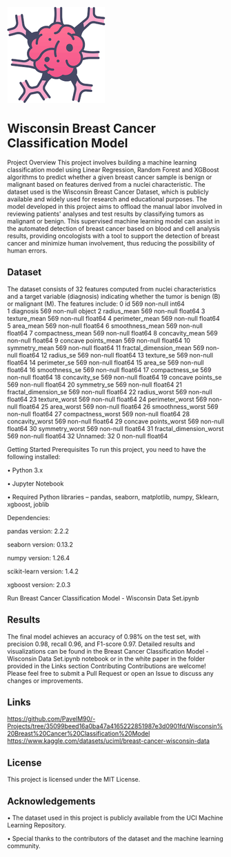 ![cancer_image](images/example-image-cancer.png)

# Wisconsin Breast Cancer Classification Model

Project Overview
This project involves building a machine learning classification model using Linear Regression, Random Forest and XGBoost algorithms to predict whether a given breast cancer sample is benign or malignant based on features derived from a nuclei characteristic. 
The dataset used is the Wisconsin Breast Cancer Dataset, which is publicly available and widely used for research and educational purposes. 
The model developed in this project aims to offload the manual labor involved in reviewing patients' analyses and test results by classifying tumors as malignant or benign. 
This supervised machine learning model can assist in the automated detection of breast cancer based on blood and cell analysis results, providing oncologists with a tool to support the detection of breast cancer and minimize human involvement, thus reducing the possibility of human errors.

## Dataset
The dataset consists of 32 features computed from nuclei characteristics and a target variable (diagnosis) indicating whether the tumor is benign (B) or malignant (M). The features include:
0   id                       569 non-null    int64  
 1   diagnosis                569 non-null    object 
 2   radius_mean              569 non-null    float64
 3   texture_mean             569 non-null    float64
 4   perimeter_mean           569 non-null    float64
 5   area_mean                569 non-null    float64
 6   smoothness_mean          569 non-null    float64
 7   compactness_mean         569 non-null    float64
 8   concavity_mean           569 non-null    float64
 9   concave points_mean      569 non-null    float64
 10  symmetry_mean            569 non-null    float64
 11  fractal_dimension_mean   569 non-null    float64
 12  radius_se                569 non-null    float64
 13  texture_se               569 non-null    float64
 14  perimeter_se             569 non-null    float64
 15  area_se                  569 non-null    float64
 16  smoothness_se            569 non-null    float64
 17  compactness_se           569 non-null    float64
 18  concavity_se             569 non-null    float64
 19  concave points_se        569 non-null    float64
 20  symmetry_se              569 non-null    float64
 21  fractal_dimension_se     569 non-null    float64
 22  radius_worst             569 non-null    float64
 23  texture_worst            569 non-null    float64
 24  perimeter_worst          569 non-null    float64
 25  area_worst               569 non-null    float64
 26  smoothness_worst         569 non-null    float64
 27  compactness_worst        569 non-null    float64
 28  concavity_worst          569 non-null    float64
 29  concave points_worst     569 non-null    float64
 30  symmetry_worst           569 non-null    float64
 31  fractal_dimension_worst  569 non-null    float64
 32  Unnamed: 32              0 non-null      float64



Getting Started
Prerequisites
To run this project, you need to have the following installed:

•	Python 3.x

•	Jupyter Notebook

•	Required Python libraries – pandas, seaborn, matplotlib, numpy, Sklearn, xgboost, joblib

Dependencies:

 pandas version: 2.2.2
 
 seaborn version: 0.13.2
 
 numpy version: 1.26.4
 
 scikit-learn version: 1.4.2
 
 xgboost version: 2.0.3
 

Run Breast Cancer Classification Model - Wisconsin Data Set.ipynb


## Results
The final model achieves an accuracy of 0.98% on the test set, with precision 0.98, recall 0.96, and F1-score 0.97. Detailed results and visualizations can be found in the Breast Cancer Classification Model - Wisconsin Data Set.ipynb notebook or in the white paper in the folder provided in the  Links section
Contributing
Contributions are welcome! Please feel free to submit a Pull Request or open an Issue to discuss any changes or improvements.



## Links
https://github.com/PavelM90/-Projects/tree/35099beed16a0ba47a4165222851987e3d0901fd/Wisconsin%20Breast%20Cancer%20Classification%20Model
https://www.kaggle.com/datasets/uciml/breast-cancer-wisconsin-data


## License
This project is licensed under the MIT License.  

## Acknowledgements

•	The dataset used in this project is publicly available from the UCI Machine Learning Repository.

•	Special thanks to the contributors of the dataset and the machine learning community.
